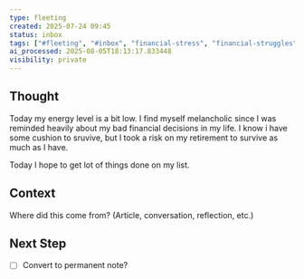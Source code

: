 ```yaml
---
type: fleeting
created: 2025-07-24 09:45
status: inbox
tags: ["#fleeting", "#inbox", "financial-stress", "financial-struggles", "goal-setting", "mental-health", "personal-growth", "productivity"]
ai_processed: 2025-08-05T18:13:17.833448
visibility: private
---
```

<!--
NOTE: This file uses a static date for validation. For new notes, use:
created: 2025-07-24 09:45
-->

## Thought  
Today my energy level is a bit low. I find myself melancholic since I was reminded heavily about my bad financial decisions in my life. I know i have some cushion to sruvive, but I took a risk on my retirement to survive as much as I have. 

Today I hope to get lot of things done on my list.

## Context  
Where did this come from? (Article, conversation, reflection, etc.)

## Next Step  
- [ ] Convert to permanent note?
